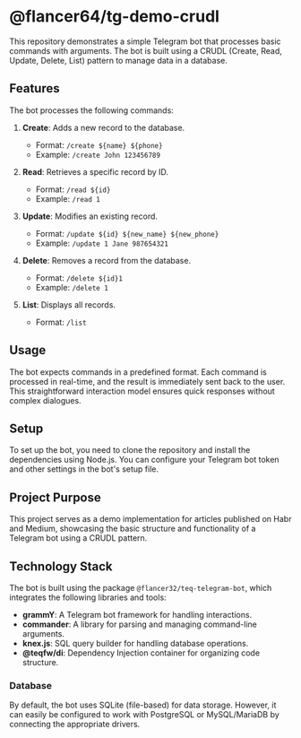 
# @flancer64/tg-demo-crudl

This repository demonstrates a simple Telegram bot that processes basic commands with arguments. The bot is built using
a CRUDL (Create, Read, Update, Delete, List) pattern to manage data in a database.

## Features

The bot processes the following commands:

1. **Create**: Adds a new record to the database.
    - Format: `/create ${name} ${phone}`
    - Example: `/create John 123456789`

2. **Read**: Retrieves a specific record by ID.
    - Format: `/read ${id}`
    - Example: `/read 1`

3. **Update**: Modifies an existing record.
    - Format: `/update ${id} ${new_name} ${new_phone}`
    - Example: `/update 1 Jane 987654321`

4. **Delete**: Removes a record from the database.
    - Format: `/delete ${id}1`
    - Example: `/delete 1`

5. **List**: Displays all records.
    - Format: `/list`

## Usage

The bot expects commands in a predefined format. Each command is processed in real-time, and the result is immediately
sent back to the user. This straightforward interaction model ensures quick responses without complex dialogues.

## Setup

To set up the bot, you need to clone the repository and install the dependencies using Node.js. You can configure your
Telegram bot token and other settings in the bot's setup file.



## Project Purpose

This project serves as a demo implementation for articles published on Habr and Medium, showcasing the basic structure and functionality of a Telegram bot using a CRUDL pattern.

## Technology Stack

The bot is built using the package `@flancer32/teq-telegram-bot`, which integrates the following libraries and tools:
- **grammY**: A Telegram bot framework for handling interactions.
- **commander**: A library for parsing and managing command-line arguments.
- **knex.js**: SQL query builder for handling database operations.
- **@teqfw/di**: Dependency Injection container for organizing code structure.

### Database

By default, the bot uses SQLite (file-based) for data storage. However, it can easily be configured to work with PostgreSQL or MySQL/MariaDB by connecting the appropriate drivers.